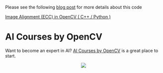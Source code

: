 Please see the following
[blog post](https://www.learnopencv.com/image-alignment-ecc-in-opencv-c-python/)
for more details about this code

[Image Alignment (ECC) in OpenCV ( C++ / Python )](https://www.learnopencv.com/image-alignment-ecc-in-opencv-c-python/)

# AI Courses by OpenCV

Want to become an expert in AI?
[AI Courses by OpenCV](https://opencv.org/courses/) is a great place to start.

<a href="https://opencv.org/courses/">
<p align="center">
<img src="https://www.learnopencv.com/wp-content/uploads/2020/04/AI-Courses-By-OpenCV-Github.png">
</p>
</a>
